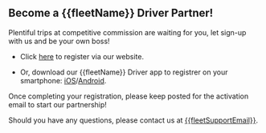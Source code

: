 <h2>Become a {{fleetName}} Driver Partner!</h2>

Plentiful trips at competitive commission are waiting for you, let sign-up with us and be your own boss!
- Click [here]({{driverSignUp}}) to register via our website.

- Or, download our {{fleetName}} Driver app to registrer on your smartphone:  [iOS](https://apps.apple.com/us/app/gojo-driver/id1455304266)/[Android](https://play.google.com/store/apps/details?id=com.gojomalaysia.driver&hl=en).

Once completing your registration, please keep posted for the activation email to start our partnership!

Should you have any questions, please contact us at <a href="mailto:{{fleetSupportEmail}}">{{fleetSupportEmail}}</a>.